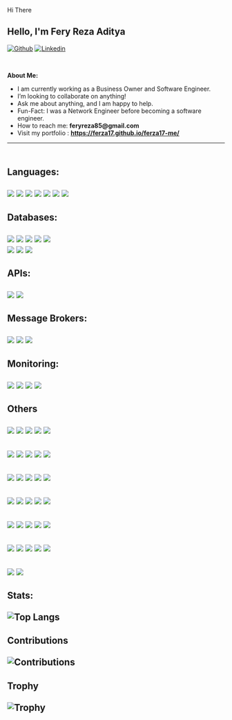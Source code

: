 Hi There <!-- Your title -->
## Hello, I'm Fery Reza Aditya

[![Github](https://img.shields.io/badge/-Github-000?style=flat&logo=Github&logoColor=white)](https://github.com/Ferza17)
[![Linkedin](https://img.shields.io/badge/-LinkedIn-blue?style=flat&logo=Linkedin&logoColor=white)](https://www.linkedin.com/in/fery-aditya/)


&nbsp;

<!-- Talking about you -->
**About Me:**

- I am currently working as a Business Owner and Software Engineer.
- I’m looking to collaborate on anything!
- Ask me about anything, and I am happy to help.
- Fun-Fact: I was a Network Engineer before becoming a software engineer.
- How to reach me: __feryreza85@gmail.com__
- Visit my portfolio : __https://ferza17.github.io/ferza17-me/__

--- 
\
**Languages:** \
\
![](https://www.vectorlogo.zone/logos/golang/golang-ar21~bgwhite.svg)
![](https://www.vectorlogo.zone/logos/rust-lang/rust-lang-ar21~bgwhite.svg)
![](https://www.vectorlogo.zone/logos/java/java-ar21~bgwhite.svg)
![](https://www.vectorlogo.zone/logos/typescriptlang/typescriptlang-ar21~bgwhite.svg)
![](https://www.vectorlogo.zone/logos/javascript/javascript-ar21~bgwhite.svg)
![](https://www.vectorlogo.zone/logos/python/python-ar21~bgwhite.svg)
![](https://www.vectorlogo.zone/logos/php/php-horizontal.svg)
---
**Databases:** \
\
![](https://www.vectorlogo.zone/logos/postgresql/postgresql-ar21~bgwhite.svg)
![](https://www.vectorlogo.zone/logos/mysql/mysql-ar21~bgwhite.svg)
![](https://www.vectorlogo.zone/logos/redis/redis-ar21~bgwhite.svg)
![](https://www.vectorlogo.zone/logos/mongodb/mongodb-ar21~bgwhite.svg)
![](https://www.vectorlogo.zone/logos/elastic/elastic-ar21~bgwhite.svg) \
![](https://www.vectorlogo.zone/logos/apache_cassandra/apache_cassandra-ar21~bgwhite.svg)
![](https://www.vectorlogo.zone/logos/sqlite/sqlite-ar21~bgwhite.svg)
![](https://www.vectorlogo.zone/logos/mariadb/mariadb-ar21~bgwhite.svg)
---
**APIs:** \
\
![](https://www.vectorlogo.zone/logos/grpcio/grpcio-ar21~bgwhite.svg)
![](https://www.vectorlogo.zone/logos/graphql/graphql-ar21~bgwhite.svg)
---
**Message Brokers:** \
\
![](https://www.vectorlogo.zone/logos/rabbitmq/rabbitmq-ar21~bgwhite.svg)
![](https://www.vectorlogo.zone/logos/apache_kafka/apache_kafka-ar21~bgwhite.svg)
![](https://www.vectorlogo.zone/logos/natsio/natsio-ar21~bgwhite.svg)
---
**Monitoring:** \
\
![](https://www.vectorlogo.zone/logos/prometheusio/prometheusio-ar21~bgwhite.svg)
![](https://www.vectorlogo.zone/logos/grafana/grafana-ar21~bgwhite.svg)
![](https://www.vectorlogo.zone/logos/datadoghq/datadoghq-ar21~bgwhite.svg)
![](https://www.vectorlogo.zone/logos/jaegertracingio/jaegertracingio-ar21~bgwhite.svg)
---
**Others** \
\
![](https://www.vectorlogo.zone/logos/docker/docker-ar21~bgwhite.svg)
![](https://www.vectorlogo.zone/logos/kubernetes/kubernetes-ar21~bgwhite.svg)
![](https://www.vectorlogo.zone/logos/amazon_aws/amazon_aws-ar21~bgwhite.svg)
![](https://www.vectorlogo.zone/logos/google_cloud/google_cloud-ar21~bgwhite.svg)
![](https://www.vectorlogo.zone/logos/jenkins/jenkins-ar21~bgwhite.svg) 
---
![](https://www.vectorlogo.zone/logos/traefikio/traefikio-ar21~bgwhite.svg)
![](https://www.vectorlogo.zone/logos/hashicorp/hashicorp-ar21~bgwhite.svg)
![](https://www.vectorlogo.zone/logos/consulio/consulio-ar21~bgwhite.svg)
![](https://www.vectorlogo.zone/logos/ansible/ansible-ar21~bgwhite.svg)
![](https://www.vectorlogo.zone/logos/terraformio/terraformio-ar21~bgwhite.svg)
---
![](https://www.vectorlogo.zone/logos/github/github-ar21~bgwhite.svg)
![](https://www.vectorlogo.zone/logos/gitlab/gitlab-ar21~bgwhite.svg)
![](https://www.vectorlogo.zone/logos/openapis/openapis-ar21~bgwhite.svg)
![](https://www.vectorlogo.zone/logos/getpostman/getpostman-ar21~bgwhite.svg)
![](https://www.vectorlogo.zone/logos/git-scm/git-scm-ar21~bgwhite.svg)
---
![](https://www.vectorlogo.zone/logos/reactjs/reactjs-ar21~bgwhite.svg)
![](https://www.vectorlogo.zone/logos/nextjs/nextjs-ar21~bgwhite.svg)
![](https://www.vectorlogo.zone/logos/vuejs/vuejs-ar21~bgwhite.svg)
![](https://www.vectorlogo.zone/logos/nuxtjs/nuxtjs-ar21~bgwhite.svg)
![](https://www.vectorlogo.zone/logos/js_webpack/js_webpack-ar21~bgwhite.svg) 
---
![](https://www.vectorlogo.zone/logos/nodejs/nodejs-ar21~bgwhite.svg)
![](https://www.vectorlogo.zone/logos/expressjs/expressjs-ar21~bgwhite.svg)
![](https://www.vectorlogo.zone/logos/nestjs/nestjs-ar21~bgwhite.svg)
![](https://www.vectorlogo.zone/logos/sequelizejs/sequelizejs-ar21~bgwhite.svg)
![](https://www.vectorlogo.zone/logos/mochajs/mochajs-ar21~bgwhite.svg)
---
![](https://www.vectorlogo.zone/logos/springio/springio-ar21~bgwhite.svg)
![](https://www.vectorlogo.zone/logos/laravel/laravel-ar21~bgwhite.svg)
![](https://www.vectorlogo.zone/logos/chaijs/chaijs-ar21~bgwhite.svg)
![](https://www.vectorlogo.zone/logos/djangoproject/djangoproject-ar21~bgwhite.svg)
![](https://www.vectorlogo.zone/logos/palletsprojects_flask/palletsprojects_flask-ar21~bgwhite.svg)
---
![](https://www.vectorlogo.zone/logos/jetbrains/jetbrains-ar21~bgwhite.svg)
![](https://www.vectorlogo.zone/logos/atlassian_jira/atlassian_jira-ar21~bgwhite.svg)
---
**Stats:** \
\
![Top Langs](https://github-readme-stats.vercel.app/api/top-langs/?username=ferza17)
---
**Contributions** \
\
![Contributions](https://github-readme-streak-stats.herokuapp.com/?user=ferza17&)
---
**Trophy** \
\
![Trophy](https://github-profile-trophy.vercel.app/?username=ferza17)
---


